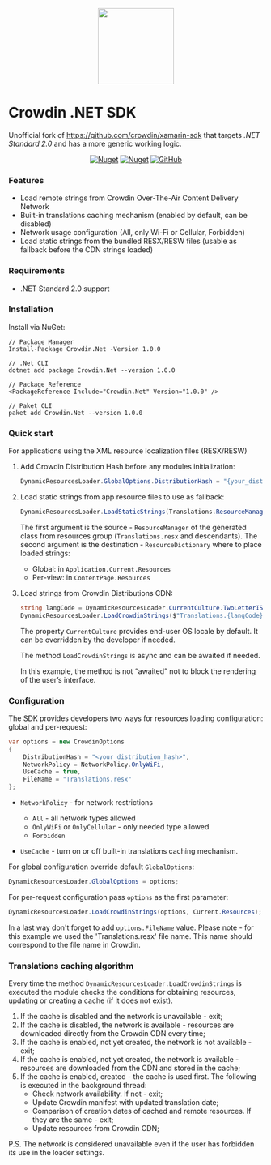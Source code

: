 <p align="center">
  <picture>
    <source media="(prefers-color-scheme: dark)" srcset="https://support.crowdin.com/assets/logos/symbol/png/crowdin-symbol-cWhite.png">
    <source media="(prefers-color-scheme: light)" srcset="https://support.crowdin.com/assets/logos/symbol/png/crowdin-symbol-cDark.png">
    <img width="150" height="150" width=""src="[https://support.crowdin.com/assets/logos/symbol/png/crowdin-symbol-cDark.png](https://crowdin.com)">
  </picture>
</p>

# Crowdin .NET SDK

Unofficial fork of https://github.com/crowdin/xamarin-sdk that targets *.NET Standard 2.0* and has a more generic working logic.

<div align="center">
  
[![Nuget](https://img.shields.io/nuget/v/Crowdin.Net?cacheSeconds=5000&logo=nuget)](https://www.nuget.org/packages/Crowdin.Net/)
[![Nuget](https://img.shields.io/nuget/dt/Crowdin.Net?cacheSeconds=800&logo=nuget)](https://www.nuget.org/packages/Crowdin.Net/)
[![GitHub](https://img.shields.io/github/license/Gabboxl/crowdin-net-sdk?cacheSeconds=20000)](https://github.com/Gabboxl/crowdin-net-sdk/blob/master/LICENSE)

</div>

### Features

+ Load remote strings from Crowdin Over-The-Air Content Delivery Network
+ Built-in translations caching mechanism (enabled by default, can be disabled)
+ Network usage configuration (All, only Wi-Fi or Cellular, Forbidden)
+ Load static strings from the bundled RESX/RESW files (usable as fallback before the CDN strings loaded)


### Requirements

* .NET Standard 2.0 support

### Installation

Install via NuGet:

```
// Package Manager
Install-Package Crowdin.Net -Version 1.0.0

// .Net CLI
dotnet add package Crowdin.Net --version 1.0.0

// Package Reference
<PackageReference Include="Crowdin.Net" Version="1.0.0" />

// Paket CLI
paket add Crowdin.Net --version 1.0.0
```

### Quick start

For applications using the XML resource localization files (RESX/RESW)

1) Add Crowdin Distribution Hash before any modules initialization:

    ```C#
    DynamicResourcesLoader.GlobalOptions.DistributionHash = "{your_distribution_hash}";
    ```

2) Load static strings from app resource files to use as fallback:

    ```C#
    DynamicResourcesLoader.LoadStaticStrings(Translations.ResourceManager, Current.Resources);
    ```

    The first argument is the source - `ResourceManager` of the generated class from resources group (`Translations.resx` and descendants).
    The second argument is the destination - `ResourceDictionary` where to place loaded strings:

    * Global: in `Application.Current.Resources`
    * Per-view: in `ContentPage.Resources`

3) Load strings from Crowdin Distributions CDN:

    ```C#
    string langCode = DynamicResourcesLoader.CurrentCulture.TwoLetterISOLanguageName;
    DynamicResourcesLoader.LoadCrowdinStrings($"Translations.{langCode}.resx", Current.Resources);
    ```

    The property `CurrentCulture` provides end-user OS locale by default.
    It can be overridden by the developer if needed.

    The method `LoadCrowdinStrings` is async and can be awaited if needed.

    In this example, the method is not “awaited” not to block the rendering of the user’s interface.

### Configuration

The SDK provides developers two ways for resources loading configuration: global and per-request:

```C#
var options = new CrowdinOptions
{
    DistributionHash = "<your_distribution_hash>",
    NetworkPolicy = NetworkPolicy.OnlyWiFi,
    UseCache = true,
    FileName = "Translations.resx"
};
```

+ `NetworkPolicy` - for network restrictions
  + `All` - all network types allowed
  + `OnlyWiFi` or `OnlyCellular` - only needed type allowed
  + `Forbidden`

+ `UseCache` - turn on or off built-in translations caching mechanism.

For global configuration override default `GlobalOptions`:

```C#
DynamicResourcesLoader.GlobalOptions = options;
```

For per-request configuration pass `options` as the first parameter:

```C#
DynamicResourcesLoader.LoadCrowdinStrings(options, Current.Resources);
```

In a last way don't forget to add `options.FileName` value. Please note - for this example we used the 'Translations.resx' file name. This name should correspond to the file name in Crowdin.

### Translations caching algorithm

Every time the method `DynamicResourcesLoader.LoadCrowdinStrings` is executed the module checks the conditions for obtaining resources, updating or creating a cache (if it does not exist).

1) If the cache is disabled and the network is unavailable - exit;
2) If the cache is disabled, the network is available - resources are downloaded directly from the Crowdin CDN every time;
3) If the cache is enabled, not yet created, the network is not available - exit;
4) If the cache is enabled, not yet created, the network is available - resources are downloaded from the CDN and stored in the cache;
5) If the cache is enabled, created - the cache is used first. The following is executed in the background thread:
    * Check network availability. If not - exit;
    * Update Crowdin manifest with updated translation date;
    * Comparison of creation dates of cached and remote resources. If they are the same - exit;
    * Update resources from Crowdin CDN;

P.S. The network is considered unavailable even if the user has forbidden its use in the loader settings.

